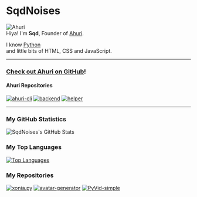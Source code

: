 # SqdNoises
![Ahuri](https://img.shields.io/static/v1?label=Founder%20of&message=Ahuri&color=01b3a1&style=flat&labelColor=009485)
<br>
Hiya! I'm **Sqd**, Founder of [Ahuri](http://18.169.99.65/).

I know [Python](https://python.org)
<br>
and little bits of HTML, CSS and JavaScript.

---

### [Check out Ahuri on GitHub](https://github.com/ahuri-app)!
#### Ahuri Repositories
[![ahuri-cli](https://github-readme-stats.vercel.app/api/pin/?username=ahuri-app&repo=ahuri-cli&show_owner=true)](https://github.com/ahuri-app/ahuri-cli)
[![backend](https://github-readme-stats.vercel.app/api/pin/?username=ahuri-app&repo=backend&show_owner=true)](https://github.com/ahuri-app/backend)
[![helper](https://github-readme-stats.vercel.app/api/pin/?username=ahuri-app&repo=helper&title_color=fff&icon_color=f9f9f9&text_color=9f9f9f&bg_color=151515&show_owner=true)](https://github.com/ahuri-app/helper)

---

### My GitHub Statistics
![SqdNoises's GitHub Stats](https://github-readme-stats.vercel.app/api?username=sqdnoises&count_private=true&show_icons=true&title_color=fff&icon_color=f9f9f9&text_color=9f9f9f&bg_color=151515)

### My Top Languages
[![Top Languages](https://github-readme-stats.vercel.app/api/top-langs/?username=sqdnoises&layout=compact&langs_count=10&hide=css&title_color=fff&icon_color=f9f9f9&text_color=9f9f9f&bg_color=151515)](https://github.com/SqdNoises)

### My Repositories
[![xonia.py](https://github-readme-stats.vercel.app/api/pin/?username=sqdnoises&repo=xonia.py&title_color=fff&icon_color=f9f9f9&text_color=9f9f9f&bg_color=151515)](https://github.com/sqdnoises/xonia.py)
[![avatar-generator](https://github-readme-stats.vercel.app/api/pin/?username=sqdnoises&repo=avatar-generator&title_color=fff&icon_color=f9f9f9&text_color=9f9f9f&bg_color=151515)](https://github.com/sqdnoises/avatar-generator)
[![PyVid-simple](https://github-readme-stats.vercel.app/api/pin/?username=sqdnoises&repo=PyVid-simple&title_color=fff&icon_color=f9f9f9&text_color=9f9f9f&bg_color=151515)](https://github.com/sqdnoises/PyVid-simple)
